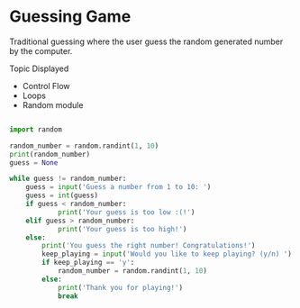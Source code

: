 # Guessing Game


Traditional guessing where the user guess the random generated number by the computer.

Topic Displayed
- Control Flow
- Loops
- Random module



``` python

import random

random_number = random.randint(1, 10)
print(random_number)
guess = None

while guess != random_number:
    guess = input('Guess a number from 1 to 10: ')
    guess = int(guess)
    if guess < random_number:
            print('Your guess is too low :(!')
    elif guess > random_number:
            print('Your guess is too high!')
    else:
        print('You guess the right number! Congratulations!')
        keep_playing = input('Would you like to keep playing? (y/n) ')
        if keep_playing == 'y':
            random_number = random.randint(1, 10)
        else:
            print('Thank you for playing!')
            break

